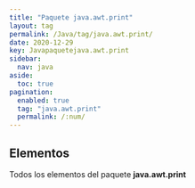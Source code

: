 ```yaml
---
title: "Paquete java.awt.print"
layout: tag
permalink: /Java/tag/java.awt.print/
date: 2020-12-29
key: Javapaquetejava.awt.print
sidebar: 
  nav: java
aside: 
  toc: true
pagination: 
  enabled: true
  tag: "java.awt.print"
  permalink: /:num/
---
```


<h2>Elementos</h2>
Todos los elementos del paquete <strong>java.awt.print</strong>
